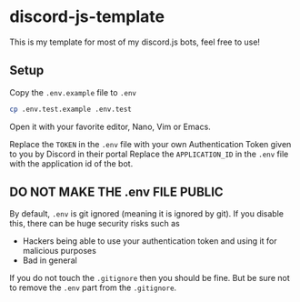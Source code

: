 # discord-js-template
This is my template for most of my discord.js bots, feel free to use!

## Setup
Copy the `.env.example` file to `.env`
```bash
cp .env.test.example .env.test
```

Open it with your favorite editor, Nano, Vim or Emacs.

Replace the `TOKEN` in the `.env` file with your own Authentication Token given to you by Discord in their portal 
Replace the `APPLICATION_ID` in the `.env` file with the application id of the bot.

## DO NOT MAKE THE .env FILE PUBLIC
By default, `.env` is git ignored (meaning it is ignored by git). If you disable this, there can be huge security risks such as
- Hackers being able to use your authentication token and using it for malicious purposes
- Bad in general

If you do not touch the `.gitignore` then you should be fine. But be sure not to remove the `.env` part from the `.gitignore`.
